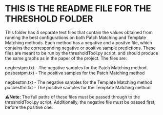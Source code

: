 # THIS IS THE README FILE FOR THE THRESHOLD FOLDER #

This folder has 4 separate text files that contain the values obtained from running the best configurations
on both Patch Matching and Template Matching methods. Each method has a negative and a positve file, which contains the
corresponding negative or positive sample predictions. These files are meant to be run by the thresholdTool.py script, and should
produce the same graphs as in the paper of the project. The files are:

negbestpm.txt - The negative samples for the Patch Matching method<br/>
posbestpm.txt - The positive samples for the Patch Matching method<br/>

negbesttm.txt - The negative samples for the Template Matching method<br/>
posbesttm.txt - The positive samples for the Template Matching method<br/>

:warning:**Note:** The full paths of these files must be passed through to the thresholdTool.py script. Additionally, 
the negative file must be passed first, before the positive one.
